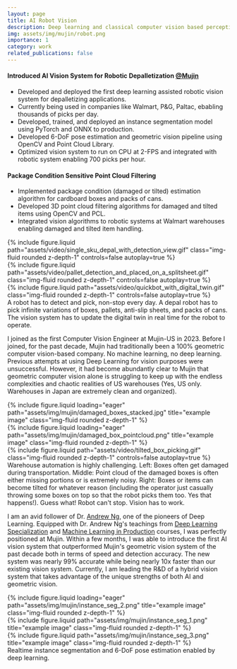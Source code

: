 ```yaml
---
layout: page
title: AI Robot Vision
description: Deep learning and classical computer vision based perception software for warehouse automation.
img: assets/img/mujin/robot.png
importance: 1
category: work
related_publications: false
---
```


#### Introduced AI Vision System for Robotic Depalletization [@Mujin](https://mujin-corp.com/depalletizing/)
* Developed and deployed the first deep learning assisted robotic vision system for depalletizing applications.
* Currently being used in companies like Walmart, P&G, Paltac, ebabling thousands of picks per day.
* Developed, trained, and deployed an instance segmentation model using PyTorch and ONNX to production.
* Developed 6-DoF pose estimation and geometric vision pipeline using OpenCV and Point Cloud Library.
* Optimized vision system to run on CPU at 2-FPS and integrated with robotic system enabling 700 picks per hour.

#### Package Condition Sensitive Point Cloud Filtering
* Implemented package condition (damaged or tilted) estimation algorithm for cardboard boxes and packs of cans.
* Developed 3D point cloud filtering algorithms for damaged and tilted items using OpenCV and PCL.
* Integrated vision algorithms to robotic systems at Walmart warehouses enabling damaged and tilted item handling.


<!-- Application Description -->
<div class="row">
    <div class="col-sm mt-3 mt-md-0">
        {% include figure.liquid path="assets/video/single_sku_depal_with_detection_view.gif" class="img-fluid rounded z-depth-1" controls=false autoplay=true %}
    </div>
    <div class="col-sm mt-3 mt-md-0">
        {% include figure.liquid path="assets/video/pallet_detection_and_placed_on_a_splitsheet.gif" class="img-fluid rounded z-depth-1" controls=false autoplay=true %}
    </div>
    <div class="col-sm mt-3 mt-md-0">
        {% include figure.liquid path="assets/video/quickbot_with_digital_twin.gif" class="img-fluid rounded z-depth-1" controls=false autoplay=true %}
    </div>
</div>
<div class="caption">
    A robot has to detect and pick, non-stop every day. A depal robot has to pick infinite variations of boxes, pallets, anti-slip sheets, and packs of cans. The vision system has to update the digital twin in real time for the robot to operate.
</div>


<!-- Problem Description -->
I joined as the first Computer Vision Engineer at Mujin-US in 2023. Before I joined, for the past decade, Mujin had traditionally been a 100%
geometric computer vision-based company. No machine learning, no deep learning. Previous attempts at using Deep Learning for vision
purposes were unsuccessful. However, it had become abundantly clear to Mujin that geometric computer vision alone is struggling
to keep up with the endless complexities and chaotic realities of US warehouses (Yes, US only. Warehouses in Japan are extremely clean and organized).


<div class="row">
    <div class="col-sm mt-3 mt-md-0">
        {% include figure.liquid loading="eager" path="assets/img/mujin/damaged_boxes_stacked.jpg" title="example image" class="img-fluid rounded z-depth-1" %}
    </div>
    <div class="col-sm mt-3 mt-md-0">
        {% include figure.liquid loading="eager" path="assets/img/mujin/damaged_box_pointcloud.png" title="example image" class="img-fluid rounded z-depth-1" %}
    </div>
    <div class="col-sm mt-3 mt-md-0">
        {% include figure.liquid path="assets/video/tilted_box_picking.gif" class="img-fluid rounded z-depth-1" controls=false autoplay=true %}
    </div>
</div>
<div class="caption">
    Warehouse automation is highly challenging. Left: Boxes often get damaged during transportation. Middle: Point cloud of
    the damaged boxes is often either missing portions or is extremely noisy. Right: Boxes or items can become tilted for whatever reason (including the operator just
    casually throwing some boxes on top so that the robot picks them too. Yes that happens!). Guess what! Robot can't stop. Vision has to work.
</div>


<!-- Solution -->
I am an avid follower of Dr. [Andrew Ng](https://youtu.be/5p248yoa3oE?si=3EnW7_ZcvCHvnYFH), one of the pioneers of Deep Learning. Equipped with Dr. Andrew Ng's teachings from 
[Deep Learning Specialization](https://www.deeplearning.ai/courses/deep-learning-specialization/) and
[Machine Learning in Production](https://www.deeplearning.ai/courses/machine-learning-in-production/) courses, I was perfectly positioned at Mujin. Within a few months, I was able to introduce the first AI vision system that outperformed Mujin's geometric vision system of the past decade both in terms of speed and detection accuracy. The new system was nearly 99% accurate while being nearly 10x faster than our existing vision system. Currently, I am leading the R&D of a hybrid vision system that takes advantage of the unique strengths of both AI and geometric vision.


<div class="row">
    <div class="col-sm mt-3 mt-md-0">
        {% include figure.liquid loading="eager" path="assets/img/mujin/instance_seg_2.png" title="example image" class="img-fluid rounded z-depth-1" %}
    </div>
</div>
<div class="row">
    <div class="col-sm mt-3 mt-md-0">
        {% include figure.liquid path="assets/img/mujin/instance_seg_1.png" title="example image" class="img-fluid rounded z-depth-1" %}
    </div>
    <div class="col-sm mt-3 mt-md-0">
        {% include figure.liquid path="assets/img/mujin/instance_seg_3.png" title="example image" class="img-fluid rounded z-depth-1" %}
    </div>
</div>
<div class="caption">
    Realtime instance segmentation and 6-DoF pose estimation enabled by deep learning.
</div>

